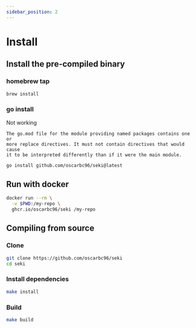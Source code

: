 ```yaml
---
sidebar_position: 2
---
```


# Install

## Install the pre-compiled binary

### homebrew tap

```bash
brew install 
```

### go install

Not working 
```
The go.mod file for the module providing named packages contains one or
more replace directives. It must not contain directives that would cause
it to be interpreted differently than if it were the main module.
```
```bash
go install github.com/oscarbc96/seki@latest
```


## Run with docker

```bash
docker run --rm \
  -v $PWD:/my-repo \
  ghcr.io/oscarbc96/seki /my-repo
```

## Compiling from source

### Clone

```bash
git clone https://github.com/oscarbc96/seki
cd seki
```

### Install dependencies

```bash
make install
```

### Build

```bash
make build
```
